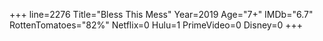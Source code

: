 +++
line=2276
Title="Bless This Mess"
Year=2019
Age="7+"
IMDb="6.7"
RottenTomatoes="82%"
Netflix=0
Hulu=1
PrimeVideo=0
Disney=0
+++


